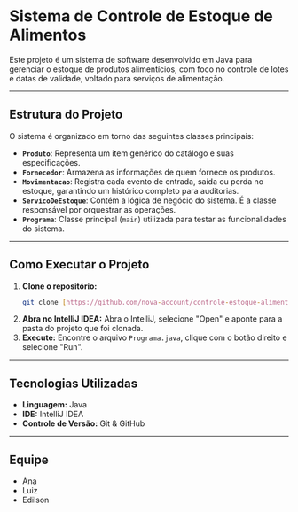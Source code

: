 # Sistema de Controle de Estoque de Alimentos

Este projeto é um sistema de software desenvolvido em Java para gerenciar o estoque de produtos alimentícios, com foco no controle de lotes e datas de validade, voltado para serviços de alimentação.

---
## Estrutura do Projeto

O sistema é organizado em torno das seguintes classes principais:

* **`Produto`**: Representa um item genérico do catálogo e suas especificações.
* **`Fornecedor`**: Armazena as informações de quem fornece os produtos.
* **`Movimentacao`**: Registra cada evento de entrada, saída ou perda no estoque, garantindo um histórico completo para auditorias.
* **`ServicoDeEstoque`**: Contém a lógica de negócio do sistema. É a classe responsável por orquestrar as operações.
* **`Programa`**: Classe principal (`main`) utilizada para testar as funcionalidades do sistema.

---
## Como Executar o Projeto

1.  **Clone o repositório:**
    ```bash
    git clone [https://github.com/nova-account/controle-estoque-alimentos.git](https://github.com/nova-account/controle-estoque-alimentos.git)
    ```
2.  **Abra no IntelliJ IDEA:** Abra o IntelliJ, selecione "Open" e aponte para a pasta do projeto que foi clonada.
3.  **Execute:** Encontre o arquivo `Programa.java`, clique com o botão direito e selecione "Run".

---
## Tecnologias Utilizadas

* **Linguagem:** Java
* **IDE:** IntelliJ IDEA
* **Controle de Versão:** Git & GitHub

---
## Equipe

* Ana
* Luiz
* Edilson
